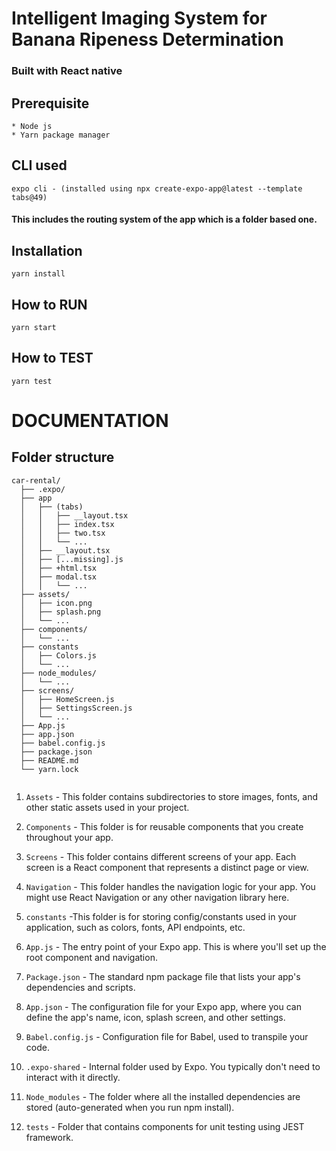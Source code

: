 # Intelligent Imaging System for Banana Ripeness Determination

### Built with React native

## Prerequisite

```
* Node js
* Yarn package manager
```

## CLI used

```
expo cli - (installed using npx create-expo-app@latest --template tabs@49)

```

#### This includes the routing system of the app which is a folder based one.

## Installation

```
yarn install
```

## How to RUN

```
yarn start
```

## How to TEST

```
yarn test
```

# DOCUMENTATION

## Folder structure

```
car-rental/
  ├── .expo/
  ├── app
  │   ├── (tabs)
  │   │   ├── __layout.tsx
  │   │   ├── index.tsx
  │   │   ├── two.tsx
  │   │   └── ...
  │   ├── __layout.tsx
  │   ├── [...missing].js
  │   ├── +html.tsx
  │   ├── modal.tsx
  │   │   └── ...
  ├── assets/
  │   ├── icon.png
  │   ├── splash.png
  │   └── ...
  ├── components/
  │   └── ...
  ├── constants
  │   ├── Colors.js
  │   └── ...
  ├── node_modules/
  │   └── ...
  ├── screens/
  │   ├── HomeScreen.js
  │   ├── SettingsScreen.js
  │   └── ...
  ├── App.js
  ├── app.json
  ├── babel.config.js
  ├── package.json
  ├── README.md
  └── yarn.lock


```

1. `Assets` - This folder contains subdirectories to store images, fonts, and other static assets used in your project.

2. `Components` - This folder is for reusable components that you create throughout your app.

3. `Screens` - This folder contains different screens of your app. Each screen is a React component that represents a distinct page or view.

4. `Navigation` - This folder handles the navigation logic for your app. You might use React Navigation or any other navigation library here.

5. `constants` -This folder is for storing config/constants used in your application, such as colors, fonts, API endpoints, etc.

6. `App.js` - The entry point of your Expo app. This is where you'll set up the root component and navigation.

7. `Package.json` - The standard npm package file that lists your app's dependencies and scripts.

8. `App.json` - The configuration file for your Expo app, where you can define the app's name, icon, splash screen, and other settings.

9. `Babel.config.js` - Configuration file for Babel, used to transpile your code.

10. `.expo-shared` - Internal folder used by Expo. You typically don't need to interact with it directly.

11. `Node_modules` - The folder where all the installed dependencies are stored (auto-generated when you run npm install).

12. `tests` - Folder that contains components for unit testing using JEST framework.
